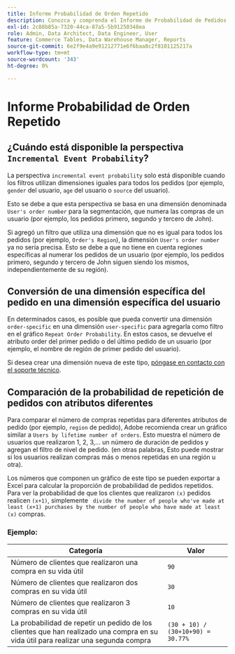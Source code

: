 ```yaml
---
title: Informe Probabilidad de Orden Repetido
description: Conozca y comprenda el Informe de Probabilidad de Pedidos Repetidos.
exl-id: 2c88b85a-7320-44ca-87a5-5b91250348ea
role: Admin, Data Architect, Data Engineer, User
feature: Commerce Tables, Data Warehouse Manager, Reports
source-git-commit: 6e2f9e4a9e91212771e6f6baa8c2f8101125217a
workflow-type: tm+mt
source-wordcount: '343'
ht-degree: 0%

---
```


# Informe Probabilidad de Orden Repetido

## ¿Cuándo está disponible la perspectiva `Incremental Event Probability`?

La perspectiva `incremental event probability` solo está disponible cuando los filtros utilizan dimensiones iguales para todos los pedidos (por ejemplo, `gender` del usuario, `age` del usuario o `source` del usuario).

Esto se debe a que esta perspectiva se basa en una dimensión denominada `User's order number` para la segmentación, que numera las compras de un usuario (por ejemplo, los pedidos primero, segundo y tercero de John).

Si agregó un filtro que utiliza una dimensión que no es igual para todos los pedidos (por ejemplo, `Order's Region`), la dimensión `User's order number` ya no sería precisa. Esto se debe a que no tiene en cuenta regiones específicas al numerar los pedidos de un usuario (por ejemplo, los pedidos primero, segundo y tercero de John siguen siendo los mismos, independientemente de su región).

## Conversión de una dimensión específica del pedido en una dimensión específica del usuario

En determinados casos, es posible que pueda convertir una dimensión `order-specific` en una dimensión `user-specific` para agregarla como filtro en el gráfico `Repeat Order Probability`. En estos casos, se devuelve el atributo order del primer pedido o del último pedido de un usuario (por ejemplo, el nombre de región de primer pedido del usuario).

Si desea crear una dimensión nueva de este tipo, [póngase en contacto con el soporte técnico](https://experienceleague.adobe.com/docs/commerce-knowledge-base/kb/troubleshooting/miscellaneous/mbi-service-policies.html?lang=es).

## Comparación de la probabilidad de repetición de pedidos con atributos diferentes

Para comparar el número de compras repetidas para diferentes atributos de pedido (por ejemplo, `region` de pedido), Adobe recomienda crear un gráfico similar a `Users by lifetime number of orders`. Esto muestra el número de usuarios que realizaron 1, 2, 3,... un número de duración de pedidos y agregan el filtro de nivel de pedido. (en otras palabras, Esto puede mostrar si los usuarios realizan compras más o menos repetidas en una región u otra).

Los números que componen un gráfico de este tipo se pueden exportar a Excel para calcular la proporción de probabilidad de pedidos repetidos. Para ver la probabilidad de que los clientes que realizaron `(x)` pedidos realicen `(x+1)`, simplemente ` divide the number of people who've made at least (x+1) purchases by the number of people who have made at least (x)` compras.

### Ejemplo:

| Categoría | Valor |
|---|---|
| Número de clientes que realizaron una compra en su vida útil | `90` |
| Número de clientes que realizaron dos compras en su vida útil | `30` |
| Número de clientes que realizaron 3 compras en su vida útil | `10` |
| La probabilidad de repetir un pedido de los clientes que han realizado una compra en su vida útil para realizar una segunda compra | `(30 + 10) / (30+10+90) = 30.77%` |
